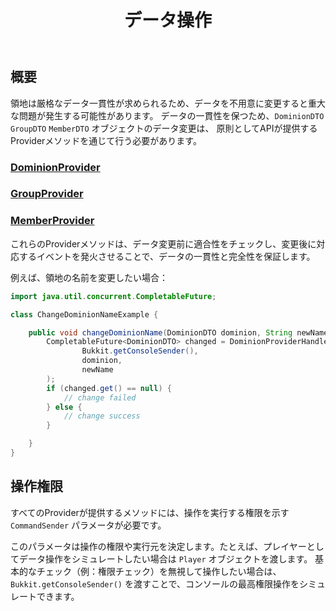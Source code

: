 ﻿---
title: データ操作
createTime: 2025/08/21 13:16:26
permalink: /jp/api/operate/
---

## 概要

領地は厳格なデータ一貫性が求められるため、データを不用意に変更すると重大な問題が発生する可能性があります。
データの一貫性を保つため、`DominionDTO` `GroupDTO` `MemberDTO` オブジェクトのデータ変更は、
原則としてAPIが提供するProviderメソッドを通じて行う必要があります。

### [DominionProvider](https://lunadeermc.github.io/DominionAPI/cn/lunadeer/dominion/providers/DominionProvider.html)
### [GroupProvider](https://lunadeermc.github.io/DominionAPI/cn/lunadeer/dominion/providers/GroupProvider.html)
### [MemberProvider](https://lunadeermc.github.io/DominionAPI/cn/lunadeer/dominion/providers/MemberProvider.html)

これらのProviderメソッドは、データ変更前に適合性をチェックし、変更後に対応するイベントを発火させることで、データの一貫性と完全性を保証します。

例えば、領地の名前を変更したい場合：

```java
import java.util.concurrent.CompletableFuture;

class ChangeDominionNameExample {

    public void changeDominionName(DominionDTO dominion, String newName) {
        CompletableFuture<DominionDTO> changed = DominionProviderHandler.getInstance().renameDominion(
                Bukkit.getConsoleSender(),
                dominion,
                newName
        );
        if (changed.get() == null) {
            // change failed
        } else {
            // change success
        }

    }
}
```

## 操作権限

すべてのProviderが提供するメソッドには、操作を実行する権限を示す `CommandSender` パラメータが必要です。

このパラメータは操作の権限や実行元を決定します。たとえば、プレイヤーとしてデータ操作をシミュレートしたい場合は `Player`
オブジェクトを渡します。
基本的なチェック（例：権限チェック）を無視して操作したい場合は、`Bukkit.getConsoleSender()` を渡すことで、コンソールの最高権限操作をシミュレートできます。
